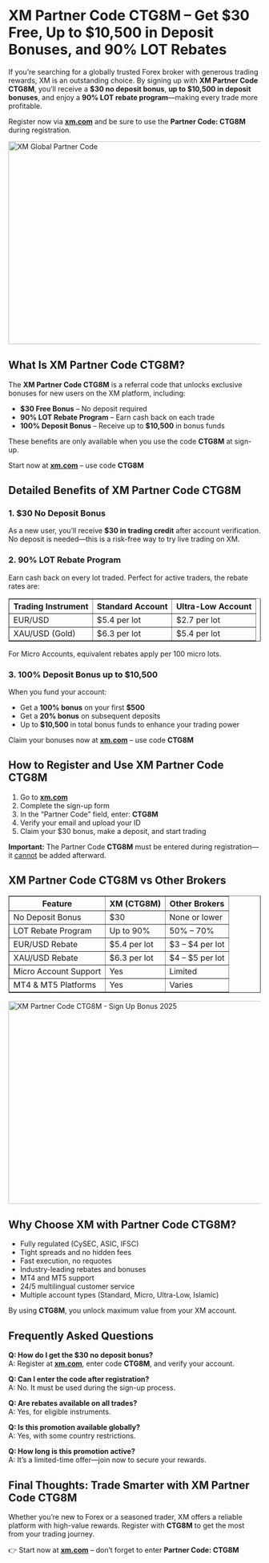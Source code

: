 
<h1>XM Partner Code CTG8M – Get $30 Free, Up to $10,500 in Deposit Bonuses, and 90% LOT Rebates</h1>
<p>If you’re searching for a globally trusted Forex broker with generous trading rewards, XM is an outstanding choice. By signing up with <strong>XM Partner Code CTG8M</strong>, you’ll receive a <strong>$30 no deposit bonus</strong>, <strong>up to $10,500 in deposit bonuses</strong>, and enjoy a <strong>90% LOT rebate program</strong>—making every trade more profitable.</p>
<p>Register now via <a href="https://affs.click/gC5aB" target="_blank"><strong>xm.com</strong></a> and be sure to use the <strong>Partner Code: CTG8M</strong> during registration.</p>
 <img src="https://images.mirror-media.xyz/publication-images/oAnGArJL6XcpH1ubXB-rS.jpg" alt="XM Global Partner Code" width="720" height="405">
<h2>What Is XM Partner Code CTG8M?</h2>
<p>The <strong>XM Partner Code CTG8M</strong> is a referral code that unlocks exclusive bonuses for new users on the XM platform, including:</p>
<ul>
<li><strong>$30 Free Bonus</strong> – No deposit required</li>
<li><strong>90% LOT Rebate Program</strong> – Earn cash back on each trade</li>
<li><strong>100% Deposit Bonus</strong> – Receive up to <strong>$10,500</strong> in bonus funds</li>
</ul>
<p>These benefits are only available when you use the code <strong>CTG8M</strong> at sign-up.</p>
<p>Start now at <a href="https://affs.click/gC5aB" target="_blank"><strong>xm.com</strong></a> – use code <strong>CTG8M</strong></p>
<h2>Detailed Benefits of XM Partner Code CTG8M</h2>
<h3>1. $30 No Deposit Bonus</h3>
<p>As a new user, you’ll receive <strong>$30 in trading credit</strong> after account verification. No deposit is needed—this is a risk-free way to try live trading on XM.</p>
<h3>2. 90% LOT Rebate Program</h3>
<p>Earn cash back on every lot traded. Perfect for active traders, the rebate rates are:</p>
<table border="1" cellpadding="8" cellspacing="0">
<thead>
<tr><th>Trading Instrument</th><th>Standard Account</th><th>Ultra-Low Account</th></tr>
</thead>
<tbody>
<tr><td>EUR/USD</td><td>$5.4 per lot</td><td>$2.7 per lot</td></tr>
<tr><td>XAU/USD (Gold)</td><td>$6.3 per lot</td><td>$5.4 per lot</td></tr>
</tbody>
</table>
<p>For Micro Accounts, equivalent rebates apply per 100 micro lots.</p>
<h3>3. 100% Deposit Bonus up to $10,500</h3>
<p>When you fund your account:</p>
<ul>
<li>Get a <strong>100% bonus</strong> on your first <strong>$500</strong></li>
<li>Get a <strong>20% bonus</strong> on subsequent deposits</li>
<li>Up to <strong>$10,500</strong> in total bonus funds to enhance your trading power</li>
</ul>
<p>Claim your bonuses now at <a href="https://affs.click/gC5aB" target="_blank"><strong>xm.com</strong></a> – use code <strong>CTG8M</strong></p>
<h2>How to Register and Use XM Partner Code CTG8M</h2>
<ol>
<li>Go to <a href="https://affs.click/gC5aB" target="_blank"><strong>xm.com</strong></a></li>
<li>Complete the sign-up form</li>
<li>In the “Partner Code” field, enter: <strong>CTG8M</strong></li>
<li>Verify your email and upload your ID</li>
<li>Claim your $30 bonus, make a deposit, and start trading</li>
</ol>
<p><strong>Important:</strong> The Partner Code <strong>CTG8M</strong> must be entered during registration—it <u>cannot</u> be added afterward.</p>
<h2>XM Partner Code CTG8M vs Other Brokers</h2>
<table border="1" cellpadding="8" cellspacing="0">
<thead>
<tr><th>Feature</th><th>XM (CTG8M)</th><th>Other Brokers</th></tr>
</thead>
<tbody>
<tr><td>No Deposit Bonus</td><td>$30</td><td>None or lower</td></tr>
<tr><td>LOT Rebate Program</td><td>Up to 90%</td><td>50% – 70%</td></tr>
<tr><td>EUR/USD Rebate</td><td>$5.4 per lot</td><td>$3 – $4 per lot</td></tr>
<tr><td>XAU/USD Rebate</td><td>$6.3 per lot</td><td>$4 – $5 per lot</td></tr>
<tr><td>Micro Account Support</td><td>Yes</td><td>Limited</td></tr>
<tr><td>MT4 &amp; MT5 Platforms</td><td>Yes</td><td>Varies</td></tr>
</tbody>
</table>
<img src="https://images.mirror-media.xyz/publication-images/7c-kPgh-qJ0b0OdJXC5sU.jpg" alt="XM Partner Code CTG8M - Sign Up Bonus 2025" width="720" height="405">
<h2>Why Choose XM with Partner Code CTG8M?</h2>
<ul>
<li>Fully regulated (CySEC, ASIC, IFSC)</li>
<li>Tight spreads and no hidden fees</li>
<li>Fast execution, no requotes</li>
<li>Industry-leading rebates and bonuses</li>
<li>MT4 and MT5 support</li>
<li>24/5 multilingual customer service</li>
<li>Multiple account types (Standard, Micro, Ultra-Low, Islamic)</li>
</ul>
<p>By using <strong>CTG8M</strong>, you unlock maximum value from your XM account.</p>
<h2>Frequently Asked Questions</h2>
<p><strong>Q: How do I get the $30 no deposit bonus?</strong><br>A: Register at <a href="https://affs.click/gC5aB" target="_blank"><strong>xm.com</strong></a>, enter code <strong>CTG8M</strong>, and verify your account.</p>
<p><strong>Q: Can I enter the code after registration?</strong><br>A: No. It must be used during the sign-up process.</p>
<p><strong>Q: Are rebates available on all trades?</strong><br>A: Yes, for eligible instruments.</p>
<p><strong>Q: Is this promotion available globally?</strong><br>A: Yes, with some country restrictions.</p>
<p><strong>Q: How long is this promotion active?</strong><br>A: It’s a limited-time offer—join now to secure your rewards.</p>
<h2>Final Thoughts: Trade Smarter with XM Partner Code CTG8M</h2>
<p>Whether you’re new to Forex or a seasoned trader, XM offers a reliable platform with high-value rewards. Register with <strong>CTG8M</strong> to get the most from your trading journey.</p>
<p>👉 Start now at <a href="https://affs.click/gC5aB" target="_blank"><strong>xm.com</strong></a> – don’t forget to enter <strong>Partner Code: CTG8M</strong></p>
</body>
</html>
